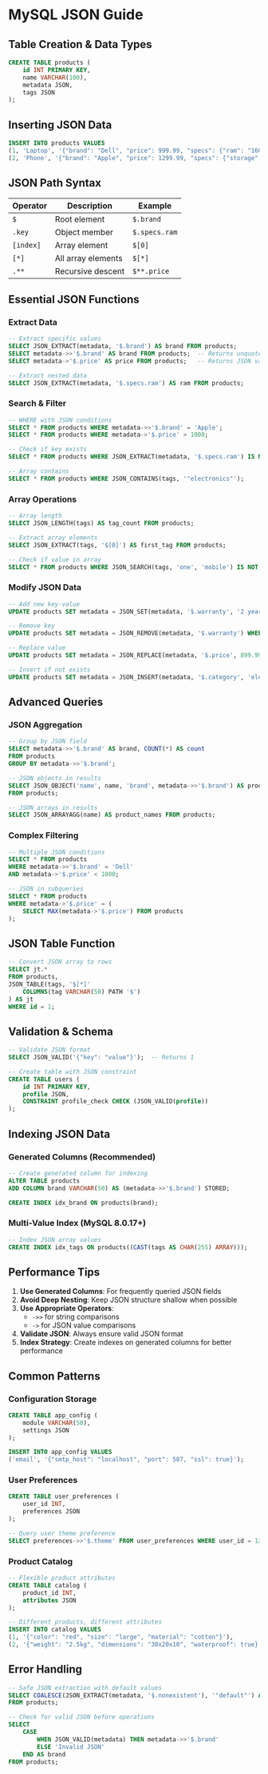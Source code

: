 # MySQL JSON Guide

## Table Creation & Data Types

```sql
CREATE TABLE products (
    id INT PRIMARY KEY,
    name VARCHAR(100),
    metadata JSON,
    tags JSON
);
```

## Inserting JSON Data

```sql
INSERT INTO products VALUES
(1, 'Laptop', '{"brand": "Dell", "price": 999.99, "specs": {"ram": "16GB", "storage": "512GB"}}', '["electronics", "computers"]'),
(2, 'Phone', '{"brand": "Apple", "price": 1299.99, "specs": {"storage": "256GB", "color": "blue"}}', '["electronics", "mobile"]');
```

## JSON Path Syntax

| Operator  | Description        | Example       |
| --------- | ------------------ | ------------- |
| `$`       | Root element       | `$.brand`     |
| `.key`    | Object member      | `$.specs.ram` |
| `[index]` | Array element      | `$[0]`        |
| `[*]`     | All array elements | `$[*]`        |
| `.**`     | Recursive descent  | `$**.price`   |

## Essential JSON Functions

### Extract Data

```sql
-- Extract specific values
SELECT JSON_EXTRACT(metadata, '$.brand') AS brand FROM products;
SELECT metadata->>'$.brand' AS brand FROM products;  -- Returns unquoted string
SELECT metadata->'$.price' AS price FROM products;   -- Returns JSON value

-- Extract nested data
SELECT JSON_EXTRACT(metadata, '$.specs.ram') AS ram FROM products;
```

### Search & Filter

```sql
-- WHERE with JSON conditions
SELECT * FROM products WHERE metadata->>'$.brand' = 'Apple';
SELECT * FROM products WHERE metadata->'$.price' > 1000;

-- Check if key exists
SELECT * FROM products WHERE JSON_EXTRACT(metadata, '$.specs.ram') IS NOT NULL;

-- Array contains
SELECT * FROM products WHERE JSON_CONTAINS(tags, '"electronics"');
```

### Array Operations

```sql
-- Array length
SELECT JSON_LENGTH(tags) AS tag_count FROM products;

-- Extract array elements
SELECT JSON_EXTRACT(tags, '$[0]') AS first_tag FROM products;

-- Check if value in array
SELECT * FROM products WHERE JSON_SEARCH(tags, 'one', 'mobile') IS NOT NULL;
```

### Modify JSON Data

```sql
-- Add new key-value
UPDATE products SET metadata = JSON_SET(metadata, '$.warranty', '2 years') WHERE id = 1;

-- Remove key
UPDATE products SET metadata = JSON_REMOVE(metadata, '$.warranty') WHERE id = 1;

-- Replace value
UPDATE products SET metadata = JSON_REPLACE(metadata, '$.price', 899.99) WHERE id = 1;

-- Insert if not exists
UPDATE products SET metadata = JSON_INSERT(metadata, '$.category', 'electronics') WHERE id = 1;
```

## Advanced Queries

### JSON Aggregation

```sql
-- Group by JSON field
SELECT metadata->>'$.brand' AS brand, COUNT(*) AS count
FROM products
GROUP BY metadata->>'$.brand';

-- JSON objects in results
SELECT JSON_OBJECT('name', name, 'brand', metadata->>'$.brand') AS product_info
FROM products;

-- JSON arrays in results
SELECT JSON_ARRAYAGG(name) AS product_names FROM products;
```

### Complex Filtering

```sql
-- Multiple JSON conditions
SELECT * FROM products
WHERE metadata->>'$.brand' = 'Dell'
AND metadata->'$.price' < 1000;

-- JSON in subqueries
SELECT * FROM products
WHERE metadata->'$.price' = (
    SELECT MAX(metadata->'$.price') FROM products
);
```

## JSON Table Function

```sql
-- Convert JSON array to rows
SELECT jt.*
FROM products,
JSON_TABLE(tags, '$[*]'
    COLUMNS(tag VARCHAR(50) PATH '$')
) AS jt
WHERE id = 1;
```

## Validation & Schema

```sql
-- Validate JSON format
SELECT JSON_VALID('{"key": "value"}');  -- Returns 1

-- Create table with JSON constraint
CREATE TABLE users (
    id INT PRIMARY KEY,
    profile JSON,
    CONSTRAINT profile_check CHECK (JSON_VALID(profile))
);
```

## Indexing JSON Data

### Generated Columns (Recommended)

```sql
-- Create generated column for indexing
ALTER TABLE products
ADD COLUMN brand VARCHAR(50) AS (metadata->>'$.brand') STORED;

CREATE INDEX idx_brand ON products(brand);
```

### Multi-Value Index (MySQL 8.0.17+)

```sql
-- Index JSON array values
CREATE INDEX idx_tags ON products((CAST(tags AS CHAR(255) ARRAY)));
```

## Performance Tips

1. **Use Generated Columns**: For frequently queried JSON fields
2. **Avoid Deep Nesting**: Keep JSON structure shallow when possible
3. **Use Appropriate Operators**:
   - `->>` for string comparisons
   - `->` for JSON value comparisons
4. **Validate JSON**: Always ensure valid JSON format
5. **Index Strategy**: Create indexes on generated columns for better performance

## Common Patterns

### Configuration Storage

```sql
CREATE TABLE app_config (
    module VARCHAR(50),
    settings JSON
);

INSERT INTO app_config VALUES
('email', '{"smtp_host": "localhost", "port": 587, "ssl": true}');
```

### User Preferences

```sql
CREATE TABLE user_preferences (
    user_id INT,
    preferences JSON
);

-- Query user theme preference
SELECT preferences->>'$.theme' FROM user_preferences WHERE user_id = 123;
```

### Product Catalog

```sql
-- Flexible product attributes
CREATE TABLE catalog (
    product_id INT,
    attributes JSON
);

-- Different products, different attributes
INSERT INTO catalog VALUES
(1, '{"color": "red", "size": "large", "material": "cotton"}'),
(2, '{"weight": "2.5kg", "dimensions": "30x20x10", "waterproof": true}');
```

## Error Handling

```sql
-- Safe JSON extraction with default values
SELECT COALESCE(JSON_EXTRACT(metadata, '$.nonexistent'), '"default"') AS value
FROM products;

-- Check for valid JSON before operations
SELECT
    CASE
        WHEN JSON_VALID(metadata) THEN metadata->>'$.brand'
        ELSE 'Invalid JSON'
    END AS brand
FROM products;
```
